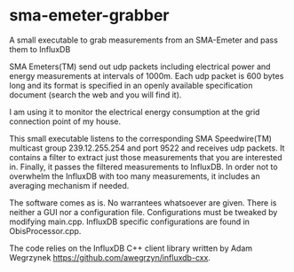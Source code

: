 # sma-emeter-grabber
A small executable to grab measurements from an SMA-Emeter and pass them to InfluxDB

SMA Emeters(TM) send out udp packets including electrical power and energy measurements at intervals of 1000m. Each udp packet is 600 bytes long and its format is specified in an openly available specification document (search the web and you will find it).

I am using it to monitor the electrical energy consumption at the grid connection point of my house.

This small executable listens to the corresponding SMA Speedwire(TM) multicast group 239.12.255.254 and port 9522 and receives udp packets. It contains a filter to extract just those measurements that you are interested in. Finally, it passes the filtered measurements to InfluxDB. In order not to overwhelm the InfluxDB with too many measurements, it includes an averaging mechanism if needed.

The software comes as is. No warrantees whatsoever are given. There is neither a GUI nor a configuration file. Configurations must be tweaked by modifying main.cpp. InfluxDB specific configurations are found in ObisProcessor.cpp.

The code relies on the InfluxDB C++ client library written by Adam Wegrzynek https://github.com/awegrzyn/influxdb-cxx.
